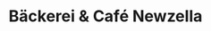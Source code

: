 ---
title: "Bäckerei & Café Newzella"
url: /leverkusen/baeckerei-und-cafe-newzella/
shop: Bäckerei
---